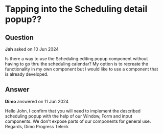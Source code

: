 # Tapping into the Scheduling detail popup??

## Question

**Joh** asked on 10 Jun 2024

Is there a way to use the Scheduling editing popup component without having to go thru the scheduling calendar? My option is to recreate the functionality in my own component but I would like to use a component that is already developed.

## Answer

**Dimo** answered on 11 Jun 2024

Hello John, I confirm that you will need to implement the described scheduling popup with the help of our Window, Form and input components. We don't expose parts of our components for general use. Regards, Dimo Progress Telerik
